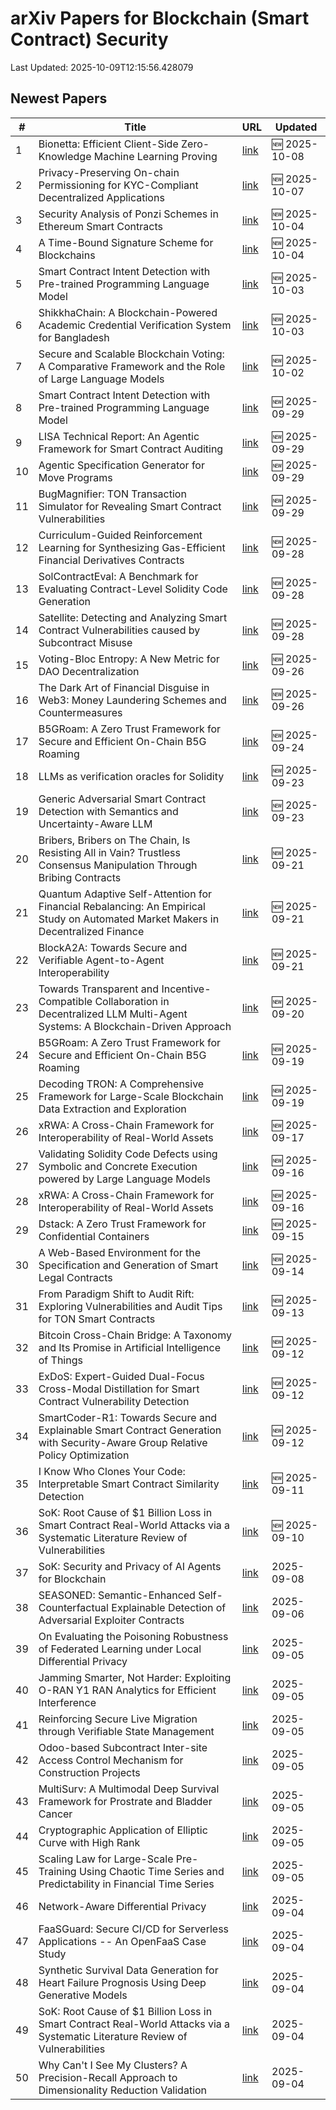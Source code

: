 # arXiv Papers for Blockchain (Smart Contract) Security

Last Updated: 2025-10-09T12:15:56.428079

## Newest Papers

|\#|Title|URL|Updated|
|---|---|---|---|
|1|Bionetta: Efficient Client-Side Zero-Knowledge Machine Learning Proving|[link](http://arxiv.org/abs/2510.06784v1)|🆕 2025-10-08|
|2|Privacy-Preserving On-chain Permissioning for KYC-Compliant Decentralized Applications|[link](http://arxiv.org/abs/2510.05807v1)|🆕 2025-10-07|
|3|Security Analysis of Ponzi Schemes in Ethereum Smart Contracts|[link](http://arxiv.org/abs/2510.03819v1)|🆕 2025-10-04|
|4|A Time-Bound Signature Scheme for Blockchains|[link](http://arxiv.org/abs/2510.03697v1)|🆕 2025-10-04|
|5|Smart Contract Intent Detection with Pre-trained Programming Language Model|[link](http://arxiv.org/abs/2508.20086v3)|🆕 2025-10-03|
|6|ShikkhaChain: A Blockchain-Powered Academic Credential Verification System for Bangladesh|[link](http://arxiv.org/abs/2508.05334v2)|🆕 2025-10-03|
|7|Secure and Scalable Blockchain Voting: A Comparative Framework and the Role of Large Language Models|[link](http://arxiv.org/abs/2508.05865v2)|🆕 2025-10-02|
|8|Smart Contract Intent Detection with Pre-trained Programming Language Model|[link](http://arxiv.org/abs/2508.20086v2)|🆕 2025-09-29|
|9|LISA Technical Report: An Agentic Framework for Smart Contract Auditing|[link](http://arxiv.org/abs/2509.24698v1)|🆕 2025-09-29|
|10|Agentic Specification Generator for Move Programs|[link](http://arxiv.org/abs/2509.24515v1)|🆕 2025-09-29|
|11|BugMagnifier: TON Transaction Simulator for Revealing Smart Contract Vulnerabilities|[link](http://arxiv.org/abs/2509.24444v1)|🆕 2025-09-29|
|12|Curriculum-Guided Reinforcement Learning for Synthesizing Gas-Efficient Financial Derivatives Contracts|[link](http://arxiv.org/abs/2509.23976v1)|🆕 2025-09-28|
|13|SolContractEval: A Benchmark for Evaluating Contract-Level Solidity Code Generation|[link](http://arxiv.org/abs/2509.23824v1)|🆕 2025-09-28|
|14|Satellite: Detecting and Analyzing Smart Contract Vulnerabilities caused by Subcontract Misuse|[link](http://arxiv.org/abs/2509.23679v1)|🆕 2025-09-28|
|15|Voting-Bloc Entropy: A New Metric for DAO Decentralization|[link](http://arxiv.org/abs/2509.22620v1)|🆕 2025-09-26|
|16|The Dark Art of Financial Disguise in Web3: Money Laundering Schemes and Countermeasures|[link](http://arxiv.org/abs/2509.21831v1)|🆕 2025-09-26|
|17|B5GRoam: A Zero Trust Framework for Secure and Efficient On-Chain B5G Roaming|[link](http://arxiv.org/abs/2509.16390v2)|🆕 2025-09-24|
|18|LLMs as verification oracles for Solidity|[link](http://arxiv.org/abs/2509.19153v1)|🆕 2025-09-23|
|19|Generic Adversarial Smart Contract Detection with Semantics and Uncertainty-Aware LLM|[link](http://arxiv.org/abs/2509.18934v1)|🆕 2025-09-23|
|20|Bribers, Bribers on The Chain, Is Resisting All in Vain? Trustless Consensus Manipulation Through Bribing Contracts|[link](http://arxiv.org/abs/2509.17185v1)|🆕 2025-09-21|
|21|Quantum Adaptive Self-Attention for Financial Rebalancing: An Empirical Study on Automated Market Makers in Decentralized Finance|[link](http://arxiv.org/abs/2509.16955v1)|🆕 2025-09-21|
|22|BlockA2A: Towards Secure and Verifiable Agent-to-Agent Interoperability|[link](http://arxiv.org/abs/2508.01332v3)|🆕 2025-09-21|
|23|Towards Transparent and Incentive-Compatible Collaboration in Decentralized LLM Multi-Agent Systems: A Blockchain-Driven Approach|[link](http://arxiv.org/abs/2509.16736v1)|🆕 2025-09-20|
|24|B5GRoam: A Zero Trust Framework for Secure and Efficient On-Chain B5G Roaming|[link](http://arxiv.org/abs/2509.16390v1)|🆕 2025-09-19|
|25|Decoding TRON: A Comprehensive Framework for Large-Scale Blockchain Data Extraction and Exploration|[link](http://arxiv.org/abs/2509.16292v1)|🆕 2025-09-19|
|26|xRWA: A Cross-Chain Framework for Interoperability of Real-World Assets|[link](http://arxiv.org/abs/2509.12957v2)|🆕 2025-09-17|
|27|Validating Solidity Code Defects using Symbolic and Concrete Execution powered by Large Language Models|[link](http://arxiv.org/abs/2509.13023v1)|🆕 2025-09-16|
|28|xRWA: A Cross-Chain Framework for Interoperability of Real-World Assets|[link](http://arxiv.org/abs/2509.12957v1)|🆕 2025-09-16|
|29|Dstack: A Zero Trust Framework for Confidential Containers|[link](http://arxiv.org/abs/2509.11555v1)|🆕 2025-09-15|
|30|A Web-Based Environment for the Specification and Generation of Smart Legal Contracts|[link](http://arxiv.org/abs/2509.11258v1)|🆕 2025-09-14|
|31|From Paradigm Shift to Audit Rift: Exploring Vulnerabilities and Audit Tips for TON Smart Contracts|[link](http://arxiv.org/abs/2509.10823v1)|🆕 2025-09-13|
|32|Bitcoin Cross-Chain Bridge: A Taxonomy and Its Promise in Artificial Intelligence of Things|[link](http://arxiv.org/abs/2509.10413v1)|🆕 2025-09-12|
|33|ExDoS: Expert-Guided Dual-Focus Cross-Modal Distillation for Smart Contract Vulnerability Detection|[link](http://arxiv.org/abs/2509.10252v1)|🆕 2025-09-12|
|34|SmartCoder-R1: Towards Secure and Explainable Smart Contract Generation with Security-Aware Group Relative Policy Optimization|[link](http://arxiv.org/abs/2509.09942v1)|🆕 2025-09-12|
|35|I Know Who Clones Your Code: Interpretable Smart Contract Similarity Detection|[link](http://arxiv.org/abs/2509.09630v1)|🆕 2025-09-11|
|36|SoK: Root Cause of $1 Billion Loss in Smart Contract Real-World Attacks via a Systematic Literature Review of Vulnerabilities|[link](http://arxiv.org/abs/2507.20175v3)|🆕 2025-09-10|
|37|SoK: Security and Privacy of AI Agents for Blockchain|[link](http://arxiv.org/abs/2509.07131v1)|2025-09-08|
|38|SEASONED: Semantic-Enhanced Self-Counterfactual Explainable Detection of Adversarial Exploiter Contracts|[link](http://arxiv.org/abs/2509.05681v1)|2025-09-06|
|39|On Evaluating the Poisoning Robustness of Federated Learning under Local Differential Privacy|[link](http://arxiv.org/abs/2509.05265v1)|2025-09-05|
|40|Jamming Smarter, Not Harder: Exploiting O-RAN Y1 RAN Analytics for Efficient Interference|[link](http://arxiv.org/abs/2509.05161v1)|2025-09-05|
|41|Reinforcing Secure Live Migration through Verifiable State Management|[link](http://arxiv.org/abs/2509.05150v1)|2025-09-05|
|42|Odoo-based Subcontract Inter-site Access Control Mechanism for Construction Projects|[link](http://arxiv.org/abs/2509.05149v1)|2025-09-05|
|43|MultiSurv: A Multimodal Deep Survival Framework for Prostrate and Bladder Cancer|[link](http://arxiv.org/abs/2509.05037v1)|2025-09-05|
|44|Cryptographic Application of Elliptic Curve with High Rank|[link](http://arxiv.org/abs/2509.04941v1)|2025-09-05|
|45|Scaling Law for Large-Scale Pre-Training Using Chaotic Time Series and Predictability in Financial Time Series|[link](http://arxiv.org/abs/2509.04921v1)|2025-09-05|
|46|Network-Aware Differential Privacy|[link](http://arxiv.org/abs/2509.04710v1)|2025-09-04|
|47|FaaSGuard: Secure CI/CD for Serverless Applications -- An OpenFaaS Case Study|[link](http://arxiv.org/abs/2509.04328v1)|2025-09-04|
|48|Synthetic Survival Data Generation for Heart Failure Prognosis Using Deep Generative Models|[link](http://arxiv.org/abs/2509.04245v1)|2025-09-04|
|49|SoK: Root Cause of $1 Billion Loss in Smart Contract Real-World Attacks via a Systematic Literature Review of Vulnerabilities|[link](http://arxiv.org/abs/2507.20175v2)|2025-09-04|
|50|Why Can't I See My Clusters? A Precision-Recall Approach to Dimensionality Reduction Validation|[link](http://arxiv.org/abs/2509.04222v1)|2025-09-04|
